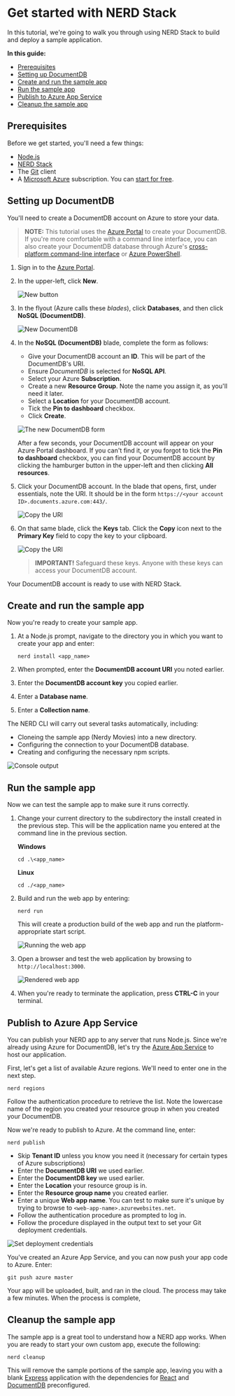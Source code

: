 # Get started with NERD Stack

In this tutorial, we're going to walk you through using NERD Stack to build and deploy a sample application.  

**In this guide:**

- [Prerequisites](#prerequisites)
- [Setting up DocumentDB](#setting-up-documentdb)
- [Create and run the sample app](#create-the-sample-app)
- [Run the sample app](#run-the-sample-app)
- [Publish to Azure App Service](#publish-to-azure-app-service)
- [Cleanup the sample app](#cleanup-the-sample-app)

## Prerequisites

Before we get started, you'll need a few things:

* [Node.js](https://nodejs.org/)
* [NERD Stack](index.html#installation)
* The [Git](https://git-scm.com/) client
* A [Microsoft Azure](https://azure.microsoft.com) subscription.  You can [start for free](https://azure.microsoft.com/en-us/free/).

## Setting up DocumentDB

You'll need to create a DocumentDB account on Azure to store your data.

> **NOTE:** This tutorial uses the [Azure Portal](https://portal.azure.com) to create your DocumentDB.  If you're more comfortable with a command line interface, you can also create your DocumentDB database through Azure's [cross-platform command-line interface](https://docs.microsoft.com/en-us/azure/xplat-cli-install?toc=%2fazure%2fvirtual-machines%2flinux%2ftoc.json) or [Azure PowerShell](https://docs.microsoft.com/powershell/).

1. Sign in to the [Azure Portal](https://portal.azure.com).

2. In the upper-left, click **New**.

    ![New button](./images/new-service.png)

3. In the flyout (Azure calls these *blades*), click **Databases**, and then click **NoSQL (DocumentDB)**.

    ![New DocumentDB](./images/new-documentdb.png)

4. In the **NoSQL (DocumentDB)** blade, complete the form as follows:
    
    - Give your DocumentDB account an **ID**. This will be part of the DocumentDB's URI.
    - Ensure *DocumentDB* is selected for **NoSQL API**.
    - Select your Azure **Subscription**.
    - Create a new **Resource Group**.  Note the name you assign it, as you'll need it later.
    - Select a **Location** for your DocumentDB account. 
    - Tick the **Pin to dashboard** checkbox.
    - Click **Create**.

    ![The new DocumentDB form](./images/complete-form.png)

    After a few seconds, your DocumentDB account will appear on your Azure Portal dashboard.  If you can't find it, or you forgot to tick the **Pin to dashboard** checkbox, you can find your DocumentDB account by clicking the hamburger button in the upper-left and then clicking **All resources**.  

5. Click your DocumentDB account.  In the blade that opens, first, under essentials, note the URI. It should be in the form `https://<your account ID>.documents.azure.com:443/`.

    ![Copy the URI](./images/copy-uri.png)

6. On that same blade, click the **Keys** tab.  Click the **Copy** icon next to the **Primary Key** field to copy the key to your clipboard.

    ![Copy the URI](./images/copy-keys.png)

    > **IMPORTANT!** Safeguard these keys. Anyone with these keys can access your DocumentDB account.

Your DocumentDB account is ready to use with NERD Stack.

## Create and run the sample app

Now you're ready to create your sample app.  

1. At a Node.js prompt, navigate to the directory you in which you want to create your app and enter:
    
    ```
    nerd install <app_name>
    ```

2. When prompted, enter the **DocumentDB account URI** you noted earlier.

3. Enter the **DocumentDB account key** you copied earlier.

4. Enter a **Database name**.

5. Enter a **Collection name**.

The NERD CLI will carry out several tasks automatically, including:

* Cloneing the sample app (Nerdy Movies) into a new directory.
* Configuring the connection to your DocumentDB database.
* Creating and configuring the necessary npm scripts.

![Console output](./images/nerd-install.png)

## Run the sample app

Now we can test the sample app to make sure it runs correctly.

1. Change your current directory to the subdirectory the install created in the previous step.  This will be the application name you entered at the command line in the previous section.

    **Windows**
    ```
    cd .\<app_name>
    ```

    **Linux**

    ```
    cd ./<app_name>
    ```

2. Build and run the web app by entering:

    ```
    nerd run
    ```
    
    This will create a production build of the web app and run the platform-appropriate start script.

    ![Running the web app](./images/nerd-run.png)

3. Open a browser and test the web application by browsing to `http://localhost:3000`.

    ![Rendered web app](./images/rendered-site.png)

4. When you're ready to terminate the application, press **CTRL-C** in your terminal.



## Publish to Azure App Service

You can publish your NERD app to any server that runs Node.js.  Since we're already using Azure for DocumentDB, let's try the [Azure App Service](https://azure.microsoft.com/en-us/services/app-service/) to host our application.

First, let's get a list of available Azure regions.  We'll need to enter one in the next step.

```
nerd regions
```

Follow the authentication procedure to retrieve the list.  Note the lowercase name of the region you created your resource group in when you created your DocumentDB.  

Now we're ready to publish to Azure.  At the command line, enter:

```
nerd publish
```

- Skip **Tenant ID** unless you know you need it (necessary for certain types of Azure subscriptions)
- Enter the **DocumentDB URI** we used earlier.
- Enter the **DocumentDB key** we used earlier.
- Enter the **Location** your resource group is in.
- Enter the **Resource group name** you created earlier.
- Enter a unique **Web app name**.  You can test to make sure it's unique by trying to browse to `<web-app-name>.azurewebsites.net`.
- Follow the authentication procedure as prompted to log in.
- Follow the procedure displayed in the output text to set your Git deployment credentials.

![Set deployment credentials](./images/deployment-credentials.png)

You've created an Azure App Service, and you can now push your app code to Azure.  Enter:

```
git push azure master
```

Your app will be uploaded, built, and ran in the cloud.  The process may take a few minutes.  When the process is complete, 


## Cleanup the sample app

The sample app is a great tool to understand how a NERD app works.  When you are ready to start your own custom app, execute the following:

```
nerd cleanup
```

This will remove the sample portions of the sample app, leaving you with a blank [Express](http://expressjs.com/) application with the dependencies for [React](https://facebook.github.io/react/) and [DocumentDB](https://azure.microsoft.com/services/documentdb/) preconfigured.
